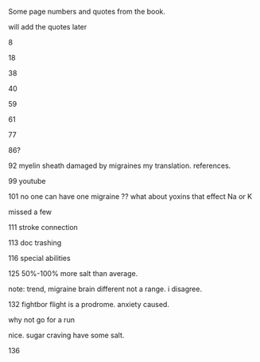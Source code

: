 
Some page numbers and quotes from the book.

will add the quotes later

8


18


38

40




59



61



77



86?

92 myelin sheath damaged by migraines my translation. references.


99 youtube



101 no one can have one migraine ?? what about yoxins that effect Na or K




missed a few


111 stroke connection

113 doc trashing


116 special abilities


125 50%-100% more salt than average.


note: trend, migraine brain different not a range. i disagree.



132  fightbor flight is a prodrome. anxiety caused.

why not go for a run


nice. sugar craving have some salt.



136





